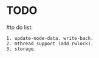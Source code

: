 TODO
====

#to do list:

    1. update-node-data. write-back.
    2. mthread support (add rwlock).
    3. storage.
